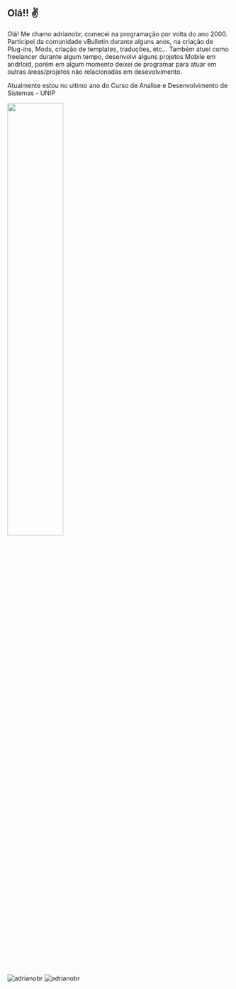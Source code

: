 ## Olá!! ✌

Olá! Me chamo adrianobr, comecei na programação por volta do ano 2000.
Participei da comunidade vBulletin durante alguns anos, na criação de Plug-ins, Mods, criação de templates, traduções, etc...
Também atuei como freelancer durante algum tempo, desenvolvi alguns projetos Mobile em andrloid, porém em algum momento deixei de programar para atuar em outras áreas/projetos não relacionadas em desevolvimento.

Atualmente estou no ultimo ano do Curso de Analise e Desenvolvimento de Sistemas - UNIP
 
<img src="https://media.giphy.com/media/3oKIPySTQDPdLxN4Dm/giphy.gif" width="50%" />

![adrianobr](https://github-readme-stats-eight-theta.vercel.app/api?username=adrianoagripino&show_icons=true&theme=dracula&include_all_commits=true&count_private=true)
![adrianobr](https://github-readme-stats-eight-theta.vercel.app/api/top-langs/?username=adrianoagripino&layout=compact&langs_count=8&theme=dracula)
